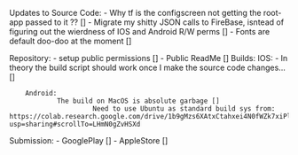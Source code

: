 Updates to Source Code:
        - Why tf is the configscreen not getting the root-app passed to it ?? []
        - Migrate my shitty JSON calls to FireBase, isntead of figuring out the wierdness of IOS and Android R/W perms []
        - Fonts are default doo-doo at the moment []
        
Repository:
        - setup public permissions []
        - Public ReadMe []
Builds: 
        IOS:
            - In theory the build script should work once I make the source code changes... []

        Android:
                The build on MacOS is absolute garbage [] 
                         Need to use Ubuntu as standard build sys from: https://colab.research.google.com/drive/1b9gMzs6XAtxCtahxei4N0fWZk7xiPlVw?usp=sharing#scrollTo=LHmN0gZvHSXd



Submission:
    - GooglePlay []
    - AppleStore []
